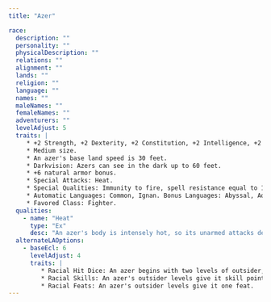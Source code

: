```yaml
---
title: "Azer"

race:
  description: ""
  personality: ""
  physicalDescription: ""
  relations: ""
  alignment: ""
  lands: ""
  religion: ""
  language: ""
  names: ""
  maleNames: ""
  femaleNames: ""
  adventurers: ""
  levelAdjust: 5
  traits: |
     * +2 Strength, +2 Dexterity, +2 Constitution, +2 Intelligence, +2 Wisdom, -2 Charisma.
     * Medium size.
     * An azer's base land speed is 30 feet.
     * Darkvision: Azers can see in the dark up to 60 feet.
     * +6 natural armor bonus.
     * Special Attacks: Heat.
     * Special Qualities: Immunity to fire, spell resistance equal to 13 + class levels, vulnerability to cold.
     * Automatic Languages: Common, Ignan. Bonus Languages: Abyssal, Aquan, Auran, Celestial, Infernal, Terran.
     * Favored Class: Fighter.
  qualities:
    - name: "Heat"
      type: "Ex"
      desc: "An azer's body is intensely hot, so its unarmed attacks deal extra fire damage (1 point). Its metallic weapons also conduct this heat."
  alternateLAOptions:
    - baseEcl: 6
      levelAdjust: 4
      traits: |
         * Racial Hit Dice: An azer begins with two levels of outsider, which provide {% die_roll 2 8 0 %} Hit Dice, a base attack bonus of +2, and base saving throw bonuses of Fort +3, Ref +3, and Will +3.
         * Racial Skills: An azer's outsider levels give it skill points equal to 5 * (8 + Int modifier). Its class skills are {% skill_link appraise %}, {% skill_link climb %}, {% skill_link craft %}, {% skill_link hide %}, {% skill_link jump %}, {% skill_link listen %}, {% skill_link search %}, and {% skill_link spot %}.
         * Racial Feats: An azer's outsider levels give it one feat.
---
```

